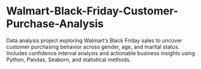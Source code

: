 # Walmart-Black-Friday-Customer-Purchase-Analysis
Data analysis project exploring Walmart’s Black Friday sales to uncover customer purchasing behavior across gender, age, and marital status. Includes confidence interval analysis and actionable business insights using Python, Pandas, Seaborn, and statistical methods.
